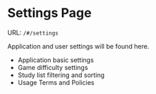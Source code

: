 # Settings Page
URL: `/#/settings`  

Application and user settings will be found here.  

- Application basic settings  
- Game difficulty settings  
- Study list filtering and sorting  
- Usage Terms and Policies
